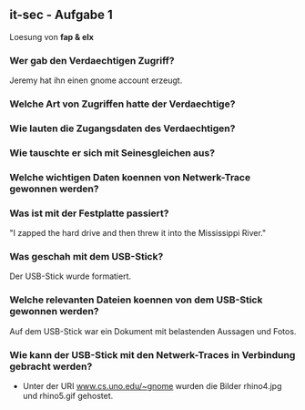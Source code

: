## it-sec - Aufgabe 1
Loesung von **fap & elx**

### Wer gab den Verdaechtigen Zugriff?
Jeremy hat ihn einen gnome account erzeugt.

### Welche Art von Zugriffen hatte der Verdaechtige?

### Wie lauten die Zugangsdaten des Verdaechtigen?

### Wie tauschte er sich mit Seinesgleichen aus?

### Welche wichtigen Daten koennen von Netwerk-Trace gewonnen werden?

### Was ist mit der Festplatte passiert?
"I zapped the hard drive and then threw it into the Mississippi River."

### Was geschah mit dem USB-Stick?
Der USB-Stick wurde formatiert.

### Welche relevanten Dateien koennen von dem USB-Stick gewonnen werden?
Auf dem USB-Stick war ein Dokument mit belastenden Aussagen und Fotos.

### Wie kann der USB-Stick mit den Netwerk-Traces in Verbindung gebracht werden?



* Unter der URI www.cs.uno.edu/~gnome wurden die Bilder rhino4.jpg und rhino5.gif gehostet.
